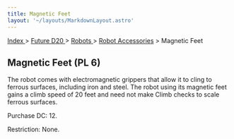 ```yaml
---
title: Magnetic Feet
layout: '~/layouts/MarkdownLayout.astro'
---
```


[ Index ](/) > [ Future D20 ](/future.d20.srd) > [ Robots ](/future.d20.srd/robots) > [ Robot Accessories](/future.d20.srd/robots/robot.accessories) > Magnetic Feet

##  Magnetic Feet (PL 6)

The robot comes with electromagnetic grippers that allow it to cling to
ferrous surfaces, including iron and steel. The robot using its magnetic feet
gains a climb speed of 20 feet and need not make Climb checks to scale ferrous
surfaces.

Purchase DC: 12.

Restriction: None.

